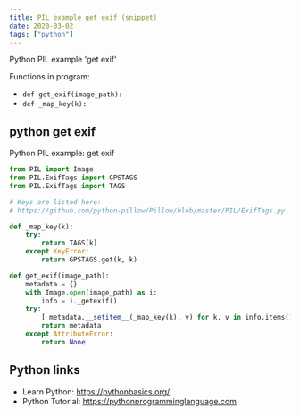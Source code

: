 ```yaml
---
title: PIL example get exif (snippet)
date: 2020-03-02
tags: ["python"]
---
```

Python PIL example 'get exif'

Functions in program: 
* `def get_exif(image_path):`
* `def _map_key(k):`

## python get exif

Python PIL example: get exif

```python
from PIL import Image
from PIL.ExifTags import GPSTAGS
from PIL.ExifTags import TAGS

# Keys are listed here:
# https://github.com/python-pillow/Pillow/blob/master/PIL/ExifTags.py

def _map_key(k):
    try:
        return TAGS[k]
    except KeyError:
        return GPSTAGS.get(k, k)

def get_exif(image_path):
    metadata = {}
    with Image.open(image_path) as i:
        info = i._getexif()
    try:
        [ metadata.__setitem__(_map_key(k), v) for k, v in info.items() ]
        return metadata
    except AttributeError:
        return None


```

## Python links

- Learn Python: https://pythonbasics.org/
- Python Tutorial: https://pythonprogramminglanguage.com
